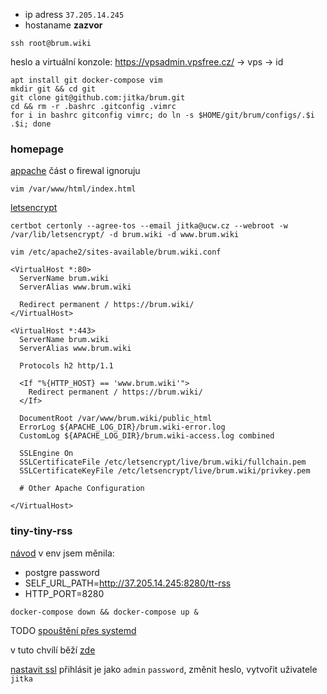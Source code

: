 * ip adress `37.205.14.245`
* hostaname **zazvor**
```
ssh root@brum.wiki
```
heslo a virtuální konzole:
https://vpsadmin.vpsfree.cz/ -> vps -> id 

```
apt install git docker-compose vim
mkdir git && cd git
git clone git@github.com:jitka/brum.git
cd && rm -r .bashrc .gitconfig .vimrc
for i in bashrc gitconfig vimrc; do ln -s $HOME/git/brum/configs/.$i .$i; done
```

### homepage
[appache](https://linuxize.com/post/how-to-install-apache-on-debian-10/) část o firewal ignoruju
```
vim /var/www/html/index.html
```
[letsencrypt](https://linuxize.com/post/secure-apache-with-let-s-encrypt-on-debian-10/)
```
certbot certonly --agree-tos --email jitka@ucw.cz --webroot -w /var/lib/letsencrypt/ -d brum.wiki -d www.brum.wiki
```
`vim /etc/apache2/sites-available/brum.wiki.conf`
```
<VirtualHost *:80> 
  ServerName brum.wiki
  ServerAlias www.brum.wiki

  Redirect permanent / https://brum.wiki/
</VirtualHost>

<VirtualHost *:443>
  ServerName brum.wiki
  ServerAlias www.brum.wiki

  Protocols h2 http/1.1

  <If "%{HTTP_HOST} == 'www.brum.wiki'">
    Redirect permanent / https://brum.wiki/
  </If>

  DocumentRoot /var/www/brum.wiki/public_html
  ErrorLog ${APACHE_LOG_DIR}/brum.wiki-error.log
  CustomLog ${APACHE_LOG_DIR}/brum.wiki-access.log combined

  SSLEngine On
  SSLCertificateFile /etc/letsencrypt/live/brum.wiki/fullchain.pem
  SSLCertificateKeyFile /etc/letsencrypt/live/brum.wiki/privkey.pem

  # Other Apache Configuration

</VirtualHost>
```

### tiny-tiny-rss
[návod](https://git.tt-rss.org/fox/ttrss-docker-compose/src/static-dockerhub/README.md)
v env jsem měnila:
* postgre password 
* SELF_URL_PATH=http://37.205.14.245:8280/tt-rss
* HTTP_PORT=8280

```
docker-compose down && docker-compose up &
```
TODO [spouštění přes systemd](https://community.hetzner.com/tutorials/docker-compose-as-systemd-service)

v tuto chvílí běží [zde](http://37.205.14.245:8280/tt-rss/)

[nastavit ssl](https://git.tt-rss.org/fox/ttrss-docker-compose/wiki#using-ssl-with-letsencrypt)
přihlásit je jako `admin` `password`, změnit heslo, vytvořit uživatele `jitka`
